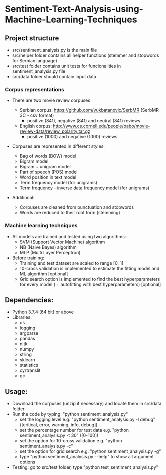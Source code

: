 # Sentiment-Text-Analysis-using-Machine-Learning-Techniques

## Project structure
- src/sentiment_analysis.py is the main file
- src/helper folder contains all helper functions (stemmer and stopwords for Serbian language)
- src/test folder contains unit tests for funcionalities in sentiment_analysis.py file
- src/data folder should contain input data

### Corpus representations
- There are two movie review corpuses
  - Serbian corpus: https://github.com/vukbatanovic/SerbMR (SerbMR-3C - csv format)
    - positive (841), negative (841) and neutral (841) reviews
  - English corpus: http://www.cs.cornell.edu/people/pabo/movie-review-data/review_polarity.tar.gz
    - positive (1000) and negative (1000) reviews

- Corpuses are represented in different styles:
  - Bag of words (BOW) model
  - Bigram model
  - Bigram + unigram model
  - Part of speech (POS) model
  - Word position in text model
  - Term frequency model (for unigrams)
  - Term frequency - inverse data frequency model (for unigrams)

- Additional:
  - Corpuses are cleaned from punctuation and stopwords
  - Words are reduced to their root form (stemming)

### Machine learning techniques
- All models are trained and tested using two algorithms:
  - SVM (Support Vector Machine) algorithm
  - NB (Naive Bayes) algorithm
  - MLP (Multi Layer Perceptron)
- Before training:
  - Training and test dataset are scaled to range [0, 1]
  - 10-cross validation is implemented to estimate the fitting model and ML algorithm [optional]
  - Grid search option is implemented to find the best hyperparameters for every model
    ( + autofitting with best hyperparameters) [optional]

## Dependencies:
- Python 3.7.4 (64 bit) or above
- Libraries:
  - os
  - logging
  - argparse
  - pandas
  - nltk
  - numpy
  - string
  - sklearn
  - statistics
  - cyrtranslit
  - gc

## Usage:
- Download the corpuses (unzip if necessary) and locate them in src/data folder
- Run the code by typing: "python sentiment_analysis.py"
  - set the logging level e.g. "python sentiment_analysis.py -l debug" ([critical, error, warning, info, debug])
  - set the percentage number for test data e.g. "python sentiment_analysis.py -t 30" ([0-100])
  - set the option for 10-cross validation e.g. "python sentiment_analysis.py -c"
  - set the option for grid search e.g. "python sentiment_analysis.py -g"
  - type "python sentiment_analysis.py --help" to show all argument options
- Testing: go to src/test folder, type "python test_sentiment_analysis.py"
